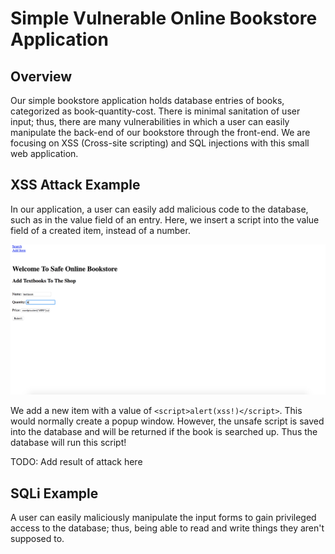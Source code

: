 # Simple Vulnerable Online Bookstore Application

## Overview

Our simple bookstore application holds database entries of books, categorized as book-quantity-cost. There is minimal sanitation of user input; thus, there are many vulnerabilities in which a user can easily manipulate the back-end of our bookstore through the front-end. We are focusing on XSS (Cross-site scripting) and SQL injections with this small web application.


## XSS Attack Example

In our application, a user can easily add malicious code to the database, such as in the value field of an entry. Here, we insert a script into the value field of a created item, instead of a number. 

![xsspre](img/preXSS.png)

We add a new item with a value of `<script>alert(xss!)</script>`. This would normally create a popup window. However, the unsafe script is saved into the database and will be returned if the book is searched up. Thus the database will run this script!

TODO: Add result of attack here


## SQLi Example

A user can easily maliciously manipulate the input forms to gain privileged access to the database; thus, being able to read and write things they aren't supposed to.